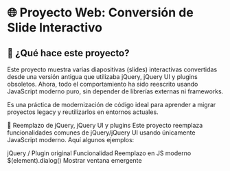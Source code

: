 # 🌐 Proyecto Web: Conversión de Slide Interactivo

## 🧠 ¿Qué hace este proyecto?

Este proyecto muestra varias diapositivas (slides) interactivas convertidas desde una versión antigua que utilizaba jQuery, jQuery UI y plugins obsoletos.
Ahora, todo el comportamiento ha sido reescrito usando JavaScript moderno puro, sin depender de librerías externas ni frameworks.

Es una práctica de modernización de código ideal para aprender a migrar proyectos legacy y reutilizarlos en entornos actuales.

🔧 Reemplazo de jQuery, jQuery UI y plugins
Este proyecto reemplaza funcionalidades comunes de jQuery/jQuery UI usando únicamente JavaScript moderno. Aquí algunos ejemplos:

jQuery / Plugin original	Funcionalidad	Reemplazo en JS moderno
$(element).dialog()	Mostrar ventana emergente	<dialog> nativo o classList para mostrar/ocultar
$(element).draggable()	Arrastrar elementos	mousedown / mousemove / mouseup + style.transform
$(element).sortable()	Reordenar elementos	APIs de dragstart, dragover, drop
$(element).swap()	Intercambiar contenido	Función personalizada con replaceChild, etc.

🎬 Ejemplos de Slides Convertidos

📌 EJEMPLO SLIDE 1

📝 Descripción:

Actividad interactiva en la que el usuario debe ordenar 6 frases relacionadas con el contenido de la unidad.
Una vez ordenadas, puede hacer clic en el botón “Comprobar” para validar si el orden es correcto.
También se incluye un botón para reiniciar la actividad.

⚙️ Funcionalidad:

Arrastrar y soltar elementos para cambiar el orden.

Comprobación automática del orden correcto.

Mensaje de resultado (éxito o error).

Reinicio de la actividad.

![Vista del slide 1 convertido](image.png)


📌 EJEMPLO SLIDE 2

📝 Descripción:

Actividad visual en la que se presenta una imagen ilustrativa (imagen de prueba) sobre el concepto de las inteligencias múltiples.
Al cargar la actividad, la imagen realiza una animación de rotación y escala para captar la atención del usuario.

⚙️ Funcionalidad:

Animación de rotación de la imagen (720°).

Animación de zoom desde escala 0 hasta escala 1.

Ejecución automática de la animación al iniciar el slide.

Propósito visual y motivacional como introducción al tema.

![Vista del slide 2 convertido](image-2.png)


📌 EJEMPLO SLIDE 3

📝 Descripción:

Actividad interactiva en la que el usuario escucha una cita de Howard Gardner (audio de prueba) y reflexiona sobre el concepto de inteligencias múltiples.
Incluye una sección de brainstorming colaborativo, seguida de una autoevaluación personal con 13 criterios.
La actividad se considera completada una vez que el usuario ha respondido a todos los ítems.

⚙️ Funcionalidad:

Reproductor de audio con botones play, pause y stop.

Botones para mostrar u ocultar secciones.

Dinámica grupal con roles y objetivos.

Test interactivo de 13 ítems autoevaluables.

Validación automática (comprobación de que todos los ítems están marcados).

Mensaje de éxito animado con confirmación.

![Vista del slide 3 convertido](image-1.png)

📌 EJEMPLO SLIDE 4

📝 Descripción:

Actividad interactiva tipo "Apuesta a la opción correcta", donde el usuario debe apostar monedas a las respuestas que considera correctas de una serie de preguntas.
Cada moneda representa una apuesta. Una vez apostadas, se puede comprobar el resultado. El ejercicio puede incluir varias preguntas, y al finalizar se muestra el número total de aciertos.

⚙️ Funcionalidad:

Presentación dinámica de preguntas y opciones:
Cada pregunta se muestra con un número (por ejemplo, (1/2)).
Se generan cuatro opciones visuales con una "pantalla" (monitor) y una "bandeja" debajo.
Las opciones se mezclan aleatoriamente cada vez gracias a la función shuffleElements.

Sistema de monedas para apostar:
Se crean monedas visuales (íconos) con un comportamiento drag and drop (arrastrar y soltar).
Cada moneda representa una apuesta que el usuario puede hacer colocándola en una bandeja debajo de una opción.
Solo cuando hay una moneda colocada en alguna opción, se activa el botón "Comprobar".

Validación de respuestas:
Al presionar el botón "Comprobar", se evalúan todas las monedas apostadas.
Si una moneda está sobre una opción correcta (data-ref="correcta"), se marca con color verde (.monitor.green).
Si está sobre una incorrecta (data-ref="incorrecta"), se marca con rojo (.monitor.red).
El número de monedas apostadas incorrectamente se suma a gastado y las correctas a aciertos.

Control de flujo del ejercicio:
El botón "Siguiente" (sig) permite pasar a la siguiente pregunta.
El botón "Reintentar" (reint) reinicia todo el ejercicio, reseteando las variables (actual, gastado, aciertos).

![Vista del slide 4 convertido](image-3.png)

📌 EJEMPLO SLIDE 5

📝 Descripción:

Este slide funciona como un índice interactivo de contenidos del módulo formativo. El usuario puede consultar los temas y navegar directamente a cada pantalla haciendo clic sobre los títulos.

Está pensado para facilitar la navegación dentro del curso, permitiendo acceder fácilmente a los distintos apartados según su interés o necesidad.

⚙️ Funcionalidad:

Estructura jerárquica del índice:
El contenido está organizado en una lista numerada principal (<ol>) que representa las unidades temáticas.
Dentro de cada unidad, hay una sublista que muestra los puntos o pantallas específicas asociadas a ella (por ejemplo: 1.2.1, 1.2.2, etc.).
Esta organización es útil para seguir la progresión lógica del curso o volver fácilmente a un contenido ya estudiado.

Navegación con enlaces interactivos:
Cada ítem es un enlace (<a>) con un evento onclick que llama a la función goToPage().
Actualmente, la función muestra un alert() simulando la navegación, pero está preparada para que en producción utilice window.location.href para redirigir al archivo HTML correspondiente.

![Vista del slide 5 convertido](image-4.png)

📌 EJEMPLO SLIDE 6

📝 Descripción:

Este slide permite al usuario ampliar una imagen ilustrativa de la estructura de la piel mediante un sistema de visualización interactiva.
Al hacer clic sobre la imagen pequeña, se muestra una versión grande centrada en pantalla con un fondo difuminado. El usuario puede cerrarla haciendo clic en un botón o fuera de la imagen.

⚙️ Funcionalidad:

Ampliación de imagen al hacer clic:
Hay una imagen más pequeña (#fotitochica) visible en el contenido.
Al hacer clic en ella, se muestra una versión ampliada centrada en pantalla (#fotitogrande) junto con un fondo opaco (#fondodifuminado) para resaltar la imagen.
Esto simula una especie de "visor de imagen" o lightbox.

Cierre de imagen ampliada:
Se puede cerrar de tres formas:
Haciendo clic en el botón #cerrado (ícono en la esquina).
Haciendo clic fuera de la imagen ampliada.
Redimensionando la ventana (se fuerza el cierre automático).

![Vista del slide 6 convertido](image-5.png)



🧪 Todos los reemplazos fueron probados para asegurar el mismo comportamiento sin usar jQuery.

## 📁 Estructura del proyecto

/tu-proyecto
└── conversion_slides/
    ├── README.md                        # Documentación del proyecto
    ├── .gitignore
    ├── package.json
    ├── package-lock.json

    ├── slide1/                          # Slide 1: "Ejercicio interactivo de reordenación"
    │   ├── index.html
    │   ├── style.css
    │   ├── script.js
    │   └── media/
    │       └── multiple_intelligences.png

    ├── slide2/                          # Slide 2: Animación visual con transformación
    │   ├── index.html
    │   ├── style.css
    │   ├── script.js
    │   └── media/
    │       └── multiple_intelligences.png

    ├── slide3/                          # Slide 3: Autoevaluación interactiva
    │   ├── index.html
    │   ├── style.css
    │   ├── script.js
    │   ├── media/
    │   │   └── lapiz_amco.png
    │   └── resources/
    │       └── test-audio.mp3

    └── slide4/                          # Slide adicional
        ├── index.html
        ├── style.css
        ├── script.js
        └── media/
            └── ejemplo.png





## 🚀 Cómo usar

1. Clona este repositorio:
```bash
git clone https://github.com/MiriamVertice/conversion_slide.git
Abre index.html en tu navegador para probar el slide interactivo.

✅ Puedes usar Live Server en VS Code para ver los cambios automáticamente.
⚙️ Tecnologías utilizadas
HTML5

CSS3

JavaScript (ES6+)

📌 Objetivo del proyecto
Este proyecto es parte de una transición de código heredado con jQuery hacia una versión moderna y sostenible usando únicamente tecnologías nativas del navegador.

🧙‍♀️ Autora
Miriam Ibáñez Muñoz